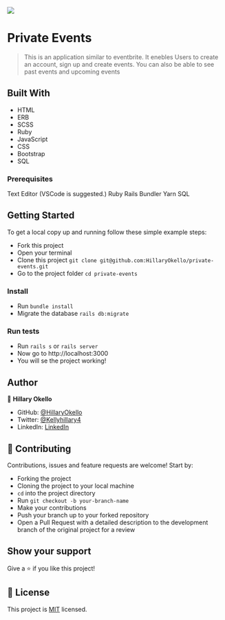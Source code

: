 ![](https://img.shields.io/badge/Microverse-blueviolet)

# Private Events

> This is an application similar to eventbrite. It enebles Users to create an account, sign up and create events.
> You can also be able to see past events and upcoming events


## Built With

- HTML
- ERB
- SCSS
- Ruby
- JavaScript
- CSS
- Bootstrap
- SQL


### Prerequisites

  Text Editor (VSCode is suggested.)
  Ruby
  Rails
  Bundler
  Yarn
  SQL

## Getting Started

To get a local copy up and running follow these simple example steps:
- Fork this project
- Open your terminal
- Clone this project `git clone git@github.com:HillaryOkello/private-events.git`
- Go to the project folder `cd private-events`

### Install

- Run `bundle install`
- Migrate the database `rails db:migrate`


### Run tests

- Run `rails s`  or  `rails server`
- Now go to  http://localhost:3000
- You will se the project working! 


## Author

👤 **Hillary Okello**

- GitHub: [@HillaryOkello](https://github.com/HillaryOkello)
- Twitter: [@Kellyhillary4](https://twitter.com/Kellyhillary4)
- LinkedIn: [LinkedIn](https://www.linkedin.com/in/hillary-okello/)

## 🤝 Contributing

Contributions, issues and feature requests are welcome! Start by:

- Forking the project
- Cloning the project to your local machine
- `cd` into the project directory
- Run `git checkout -b your-branch-name`
- Make your contributions
- Push your branch up to your forked repository
- Open a Pull Request with a detailed description to the development branch of the original project for a review

## Show your support

Give a ⭐️ if you like this project!

## 📝 License

This project is [MIT](LICENSE) licensed.
